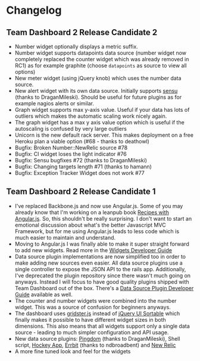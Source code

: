 # Changelog

## Team Dashboard 2 Release Candidate 2
* Number widget optionally displays a metric suffix.
* Number widget supports datapoints data source (number widget now completely replaced the counter widget which was already removed in RC1) as for example graphite (choose `datapoints` as source to view all options)
* New meter widget (using jQuery knob) which uses the number data source.
* New alert widget with its own data source. Initially supports [sensu](http://www.sonian.com/cloud-monitoring-sensu/) (thanks to DraganMileski). Should be useful for future plugins as for example nagios alerts or similar.
* Graph widget supports max y-axis value. Useful if your data has lots of outliers which makes the automatic scaling work nicely again.
* The graph widget has a max y axis value option which is useful if the autoscaling is confused by very large outliers
* Unicorn is the new default rack server. This makes deployment on a free Heroku plan a viable option (#68 - thanks to deathowl)
* Bugfix: Broken Number::NewRelic source #78
* Bugfix: CI widget loses the light indicator #76
* Bugfix: Sensu bugfixes #72 (thanks to DraganMileski)
* Bugfix: Changing targets length #71 (thanks to hamann)
* Bugfix: Exception Tracker Widget does not work #77

## Team Dashboard 2 Release Candidate 1
* I've replaced Backbone.js and now use Angular.js. Some of you may already know that I'm working on a leanpub book [Recipes with Angular.js](https://leanpub.com/recipes-with-angular-js). So, this shouldn't be really surprising. I don't want to start an emotional discussion about what's the better Javascript MVC Framework, but for me using Angular.js leads to less code which is much easier to maintain and understand.
* Moving to Angular.js I was finally able to make it super straight forward to add new widgets. Read more in the [Widgets Developer Guide](https://github.com/fdietz/team_dashboard/blob/master/WIDGETS.markdown)
* Data source plugin implementations are now simplified too in order to make adding new sources even easier. All data source plugins use a single controller to expose the JSON API to the rails app. Additionally, I've deprecated the plugin repository since there wasn't much going on anyways. Instead I will focus to have good quality plugins shipped with Team Dashboard out of the box. There's a [Data Source Plugin Developer Guide](https://github.com/fdietz/team_dashboard/blob/master/SOURCE_PLUGINS.markdown) available as well.
* The counter and number widgets were combined into the number widget. This was a source of confusion for beginners anyways.
* The dashboard uses [gridster.js](http://gridster.net/) instead of [jQuery UI Sortable](http://jqueryui.com/sortable/) which finally makes it possible to have different widget sizes in both dimensions. This also means that all widgets support only a single data source - leading to much simpler configuration and API usage.
* New data source plugins: [Pingdom](https://www.pingdom.com/) (thanks to DraganMileski), Shell script, [Hockey App](http://hockeyapp.net/), [Errbit](https://github.com/errbit/errbit) (thanks to ndbroadbent) and [New Relic](http://newrelic.com/)
* A more fine tuned look and feel for the widgets

